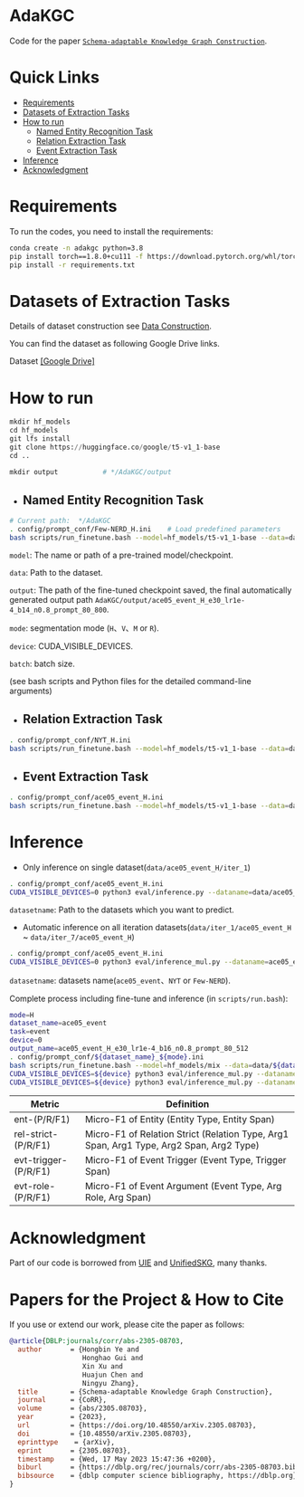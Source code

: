 # AdaKGC

Code for the paper [`Schema-adaptable Knowledge Graph Construction`](https://arxiv.org/abs/2305.08703).

# Quick Links

* [Requirements](#requirements)
* [Datasets of Extraction Tasks](#datasets-of-extraction-tasks)
* [How to run](#how-to-run)
  * [Named Entity Recognition Task](#ner)
  * [Relation Extraction Task](#re)
  * [Event Extraction Task](#ee)
* [Inference](#inference)
* [Acknowledgment](#acknowledgment)

# Requirements

<a id="requirements"></a>

To run the codes, you need to install the requirements:

```bash
conda create -n adakgc python=3.8
pip install torch==1.8.0+cu111 -f https://download.pytorch.org/whl/torch_stable.html
pip install -r requirements.txt

```

# Datasets of Extraction Tasks

<a id="datasets-of-extraction-tasks"></a>

Details of dataset construction see [Data Construction](./dataset_construct/README.md).

You can find the dataset as following Google Drive links.

Dataset [[Google Drive]]()

# How to run

<a id="how-to-run"></a>

```python
mkdir hf_models
cd hf_models
git lfs install
git clone https://huggingface.co/google/t5-v1_1-base
cd ..

mkdir output           # */AdaKGC/output
```

+ ## Named Entity Recognition Task

  <a id="ner"></a>

```bash
# Current path:  */AdaKGC
. config/prompt_conf/Few-NERD_H.ini    # Load predefined parameters
bash scripts/run_finetune.bash --model=hf_models/t5-v1_1-base --data=data/Few-NERD_H/iter_1 --output=output/Few-NERD --mode=H --device=0 --batch=16

```

`model`:  The name or path of a pre-trained model/checkpoint.

`data`: Path to the dataset.

`output`: The path of the fine-tuned checkpoint saved, the final automatically generated output path `AdaKGC/output/ace05_event_H_e30_lr1e-4_b14_n0.8_prompt_80_800`.

`mode`: segmentation mode (`H`、`V`、`M` or `R`).

`device`: CUDA_VISIBLE_DEVICES.

`batch`: batch size.

(see bash scripts and Python files for the detailed command-line arguments)

+ ## Relation Extraction Task

  <a id="re"></a>

```bash
. config/prompt_conf/NYT_H.ini  
bash scripts/run_finetune.bash --model=hf_models/t5-v1_1-base --data=data/NYT_H/iter_1 --output=output/NYT --mode=H --device=0 --batch=16
```

+ ## Event Extraction Task

  <a id="ee"></a>

```bash
. config/prompt_conf/ace05_event_H.ini  
bash scripts/run_finetune.bash --model=hf_models/t5-v1_1-base --data=data/ace05_event_H/iter_1 --output=output/ace05_event --mode=H --device=0 --batch=16
```

# Inference

<a id="inference"></a>

* Only inference on single dataset(`data/ace05_event_H/iter_1`)

```bash
. config/prompt_conf/ace05_event_H.ini
CUDA_VISIBLE_DEVICES=0 python3 eval/inference.py --dataname=data/ace05_event_H/iter_1 --model=output/ace05_event_H_e30_lr1e-4_b16_n0.8_prompt_80_512 --task=event --cuda=0 --mode=H --use_ssi=${use_ssi} --use_task=${use_task} --use_prompt=${use_prompt} --prompt_len=${prompt_len} --prompt_dim=${prompt_dim}

```

`datasetname`: Path to the datasets which you want to predict.

* Automatic inference on all iteration datasets(`data/iter_1/ace05_event_H` ~ `data/iter_7/ace05_event_H`)

```bash
. config/prompt_conf/ace05_event_H.ini
CUDA_VISIBLE_DEVICES=0 python3 eval/inference_mul.py --dataname=ace05_event --model=output/ace05_event_H_e30_lr1e-4_b16_n0.8_prompt_80_512 --task=event --cuda=0 --mode=H --use_ssi=${use_ssi} --use_task=${use_task} --use_prompt=${use_prompt} --prompt_len=${prompt_len} --prompt_dim=${prompt_dim}

```

`datasetname`: datasets name(`ace05_event`、`NYT` or `Few-NERD`).

Complete process including fine-tune and inference (in `scripts/run.bash`):

```bash
mode=H
dataset_name=ace05_event
task=event
device=0
output_name=ace05_event_H_e30_lr1e-4_b16_n0.8_prompt_80_512
. config/prompt_conf/${dataset_name}_${mode}.ini 
bash scripts/run_finetune.bash --model=hf_models/mix --data=data/${dataset_name}_${mode}/iter_1 --output=output/${dataset_name} --mode=${mode} --device=${device} 
CUDA_VISIBLE_DEVICES=${device} python3 eval/inference_mul.py --dataname=${dataset_name} --model=${output_name} --task=${task} --mode=${mode} --use_ssi=${use_ssi} --use_task=${use_task} --use_prompt=${use_prompt} --prompt_len=${prompt_len} --prompt_dim=${prompt_dim}
CUDA_VISIBLE_DEVICES=${device} python3 eval/inference_mul.py --dataname=${dataset_name} --model=${output_name} --task=${task} --mode=${mode} --CD --use_ssi=${use_ssi} --use_task=${use_task} --use_prompt=${use_prompt} --prompt_len=${prompt_len} --prompt_dim=${prompt_dim}


```

| Metric               | Definition                                                                              |
| -------------------- | --------------------------------------------------------------------------------------- |
| ent-(P/R/F1)         | Micro-F1 of Entity (Entity Type, Entity Span)                                           |
| rel-strict-(P/R/F1)  | Micro-F1 of Relation Strict (Relation Type, Arg1 Span, Arg1 Type, Arg2 Span, Arg2 Type) |
| evt-trigger-(P/R/F1) | Micro-F1 of Event Trigger (Event Type, Trigger Span)                                    |
| evt-role-(P/R/F1)    | Micro-F1 of Event Argument (Event Type, Arg Role, Arg Span)                             |

# Acknowledgment

<a id="acknowledgment"></a>

Part of our code is borrowed from [UIE](https://github.com/universal-ie/UIE) and [UnifiedSKG](https://github.com/hkunlp/unifiedskg), many thanks.

# Papers for the Project & How to Cite

If you use or extend our work, please cite the paper as follows:

```bibtex
@article{DBLP:journals/corr/abs-2305-08703,
  author       = {Hongbin Ye and
                  Honghao Gui and
                  Xin Xu and
                  Huajun Chen and
                  Ningyu Zhang},
  title        = {Schema-adaptable Knowledge Graph Construction},
  journal      = {CoRR},
  volume       = {abs/2305.08703},
  year         = {2023},
  url          = {https://doi.org/10.48550/arXiv.2305.08703},
  doi          = {10.48550/arXiv.2305.08703},
  eprinttype    = {arXiv},
  eprint       = {2305.08703},
  timestamp    = {Wed, 17 May 2023 15:47:36 +0200},
  biburl       = {https://dblp.org/rec/journals/corr/abs-2305-08703.bib},
  bibsource    = {dblp computer science bibliography, https://dblp.org}
}
```
